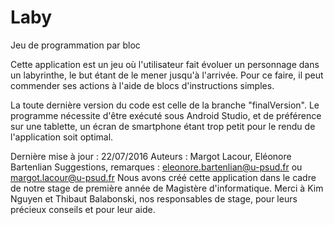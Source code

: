 # Laby
Jeu de programmation par bloc

Cette application est un jeu où l'utilisateur fait évoluer un personnage dans un labyrinthe, le but étant de le mener jusqu'à l'arrivée.
Pour ce faire, il peut commender ses actions à l'aide de blocs d'instructions simples.

La toute dernière version du code est celle de la branche "finalVersion". Le programme nécessite d'être exécuté sous Android Studio, et de préférence sur une tablette, un écran de smartphone étant trop petit pour le rendu de l'application soit optimal.

Dernière mise à jour : 22/07/2016
Auteurs : Margot Lacour, Eléonore Bartenlian
Suggestions, remarques : eleonore.bartenlian@u-psud.fr ou margot.lacour@u-psud.fr
Nous avons créé cette application dans le cadre de notre stage de première année de Magistère d'informatique. 
Merci à Kim Nguyen et Thibaut Balabonski, nos responsables de stage, pour leurs précieux conseils et pour leur aide. 
